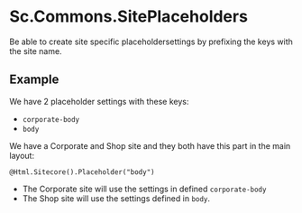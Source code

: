 # Sc.Commons.SitePlaceholders
 Be able to create site specific placeholdersettings by prefixing the keys with the site name.

## Example
We have 2 placeholder settings with these keys:
- `corporate-body`
- `body`

We have a Corporate and Shop site and they both have this part in the main layout:

    @Html.Sitecore().Placeholder("body")

- The Corporate site will use the settings in defined `corporate-body` 
- The Shop site will use the settings defined in `body`.

